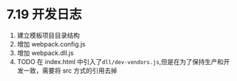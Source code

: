 # 7.19 开发日志

1.  建立模板项目目录结构
2.  增加 webpack.config.js
3.  增加 webpack.dll.js
4.  TODO 在 index.html 中引入了`dll/dev-vendors.js`,但是在为了保持生产和开发一致，需要将 src 方式的引用去掉
